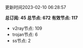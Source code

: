 更新时间2023-02-10 06:28:57

**总订阅: 45**
**总节点: 672**
**有效节点: 117**
- v2ray节点: 109
- trojan节点: 6
- ss节点: 2
